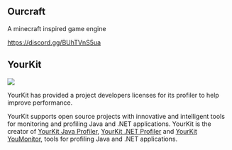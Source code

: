 ## Ourcraft
A minecraft inspired game engine

https://discord.gg/BUhTVnS5ua

## YourKit
![](https://www.yourkit.com/images/yklogo.png)

YourKit has provided a project developers licenses for its profiler to help improve performance.

YourKit supports open source projects with innovative and intelligent tools
for monitoring and profiling Java and .NET applications.
YourKit is the creator of [YourKit Java Profiler](https://www.yourkit.com/java/profiler/),
[YourKit .NET Profiler](https://www.yourkit.com/.net/profiler/) and
[YourKit YouMonitor](https://www.yourkit.com/youmonitor), tools for profiling Java and .NET applications.
